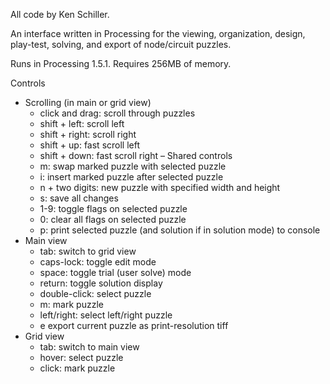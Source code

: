 All code by Ken Schiller.

An interface written in Processing for the viewing, organization, design, play-test, solving, and export of node/circuit puzzles.

Runs in Processing 1.5.1.
Requires 256MB of memory.

Controls
- Scrolling (in main or grid view)
  - click and drag:   scroll through puzzles
  - shift + left:     scroll left
  - shift + right:    scroll right
  - shift + up:       fast scroll left
  - shift + down:     fast scroll right
– Shared controls
  - m:                swap marked puzzle with selected puzzle
  - i:                insert marked puzzle after selected puzzle
  - n + two digits:   new puzzle with specified width and height
  - s:                save all changes
  - 1-9:              toggle flags on selected puzzle
  - 0:                clear all flags on selected puzzle
  - p:                print selected puzzle (and solution if in solution mode) to console
- Main view
  - tab:              switch to grid view
  - caps-lock:        toggle edit mode
  - space:            toggle trial (user solve) mode
  - return:           toggle solution display
  - double-click:     select puzzle
  - m:                mark puzzle
  - left/right:       select left/right puzzle
  - e                 export current puzzle as print-resolution tiff
- Grid view
  - tab:              switch to main view
  - hover:            select puzzle
  - click:            mark puzzle
